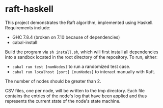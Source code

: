 # raft-haskell

This project demonstrates the Raft algorithm, implemented using Haskell.
Requirements include:

* GHC 7.8.4 (broken on 7.10 because of dependencies)
* cabal-install

Build the program via `sh install.sh`, which will first install all
dependencies into a sandbox located in the root directory of the
repository. To run, either:

* `cabal run test [numNodes]` to run a randomized test case.
* `cabal run localhost [port] [numNodes]` to interact manually with Raft.

The number of nodes should be greater than 2.

CSV files, one per node, will be written to the tmp directory. Each
file contains the entries of the node's log that have been applied and thus represents
the current state of the node's state machine.
